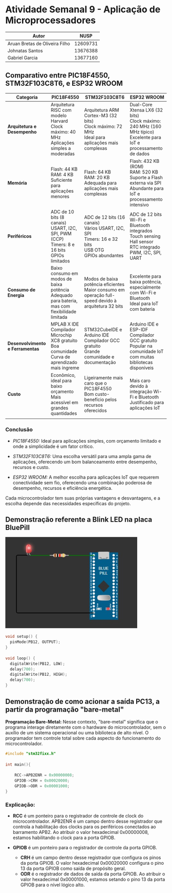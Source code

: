 # Atividade Semanal 9 - Aplicação de Microprocessadores

| Autor                          | NUSP      |
| ------------------------------ | --------- |
| Aruan Bretas de Oliveira Filho | 12609731  |
| Johnatas Santos                | 13676388  |
| Gabriel Garcia                 | 13677160  |




## Comparativo entre PIC18F4550, STM32F103C8T6, e ESP32 WROOM 

| **Categoria**                | **PIC18F4550**                                                                                     | **STM32F103C8T6**                                                                                      | **ESP32 WROOM**                                                                                                       |
|------------------------------|----------------------------------------------------------------------------------------------------|--------------------------------------------------------------------------------------------------------|-----------------------------------------------------------------------------------------------------------------------|
| **Arquitetura e Desempenho** | Arquitetura RISC com modelo Harvard<br>Clock máximo: 40 MHz<br>Aplicações simples a moderadas      | Arquitetura ARM Cortex-M3 (32 bits)<br>Clock máximo: 72 MHz<br>Ideal para aplicações mais complexas     | Dual-Core Xtensa LX6 (32 bits)<br>Clock máximo: 240 MHz (160 MHz típico)<br>Excelente para IoT e processamento de dados |
| **Memória**                  | Flash: 44 KB<br>RAM: 4 KB<br>Suficiente para aplicações menores                                   | Flash: 64 KB<br>RAM: 20 KB<br>Adequada para aplicações mais complexas                                  | Flash: 432 KB (ROM)<br>RAM: 520 KB<br>Suporte a Flash externa via SPI<br>Abundante para IoT e processamento intensivo   |
| **Periféricos**              | ADC de 10 bits (8 canais)<br>USART, I2C, SPI, PWM (CCP)<br>Timers: 8 e 16 bits<br>GPIOs limitados | ADC de 12 bits (16 canais)<br>Vários USART, I2C, SPI<br>Timers: 16 e 32 bits<br>USB OTG<br>GPIOs abundantes | ADC de 12 bits<br>Wi-Fi e Bluetooth integrados<br>Touch sensing<br>Hall sensor<br>RTC integrado<br>PWM, I2C, SPI, UART |
| **Consumo de Energia**       | Baixo consumo em modos de baixa potência<br>Adequado para bateria, mas com flexibilidade limitada | Modos de baixa potência eficientes<br>Maior consumo em operação full-speed devido à arquitetura 32 bits | Excelente para baixa potência, especialmente com Wi-Fi e Bluetooth<br>Ideal para IoT com bateria                      |
| **Desenvolvimento e Ferramentas** | MPLAB X IDE<br>Compilador Microchip XC8 gratuito<br>Boa comunidade<br>Curva de aprendizado mais íngreme | STM32CubeIDE e Arduino IDE<br>Compilador GCC gratuito<br>Grande comunidade e documentação               | Arduino IDE e ESP-IDF<br>Compilador GCC gratuito<br>Popular na comunidade IoT com muitas bibliotecas disponíveis        |
| **Custo**                    | Econômico, ideal para baixo orçamento<br>Mais acessível em grandes quantidades                   | Ligeiramente mais caro que o PIC18F4550<br>Bom custo-benefício pelos recursos oferecidos                | Mais caro devido à integração Wi-Fi e Bluetooth<br>Justificado para aplicações IoT                                     |
|                |

### Conclusão
- *PIC18F4550:* Ideal para aplicações simples, com orçamento limitado e onde a simplicidade é um fator crítico.
  
- *STM32F103C8T6:* Uma escolha versátil para uma ampla gama de aplicações, oferecendo um bom balanceamento entre desempenho, recursos e custo.
  
- *ESP32 WROOM:* A melhor escolha para aplicações IoT que requerem conectividade sem fio, oferecendo uma combinação poderosa de desempenho, recursos e eficiência energética.

Cada microcontrolador tem suas próprias vantagens e desvantagens, e a escolha depende das necessidades específicas do projeto.

## Demonstração referente a Blink LED na placa BluePill

![](bluepill.jpeg)

```c
void setup() {
  pinMode(PB12, OUTPUT);
}

void loop() {
  digitalWrite(PB12, LOW);
  delay(700);
  digitalWrite(PB12, HIGH);
  delay(700);
}
```

## Demonstração de como acionar a saída PC13, a partir da programação "bare-metal"

**Programação Bare-Metal:** Nesse contexto, "bare-metal" significa que o programa interage diretamente com o hardware do microcontrolador, sem o auxílio de um sistema operacional ou uma biblioteca de alto nível. O programador tem controle total sobre cada aspecto do funcionamento do microcontrolador.

```c
#include "stm32fixx.h"

int main(){

    RCC->APB2ENR = 0x00000008;
    GPIOB->CRH = 0x00020000;
    GPIOB->ODR = 0x00001000;
}
```

### Explicação:

- **RCC** é um ponteiro para o registrador de controle de clock do microcontrolador.
APB2ENR é um campo dentro desse registrador que controla a habilitação dos clocks para os periféricos conectados ao barramento APB2.
Ao atribuir o valor hexadecimal 0x00000008, estamos habilitando o clock para a porta GPIOB.

- **GPIOB** é um ponteiro para o registrador de controle da porta GPIOB.
    - **CRH** é um campo dentro desse registrador que configura os pinos da porta GPIOB.
    O valor hexadecimal 0x00020000 configura o pino 13 da porta GPIOB como saída de propósito geral.
    - **ODR** é o registrador de dados de saída da porta GPIOB.
    Ao atribuir o valor hexadecimal 0x00001000, estamos setando o pino 13 da porta GPIOB para o nível lógico alto.